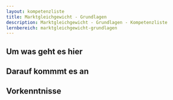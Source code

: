 ```yaml
---
layout: kompetenzliste
title: Marktgleichgewicht - Grundlagen
description: Marktgleichgewicht - Grundlagen - Kompetenzliste
lernbereich: marktgleichgewicht-grundlagen
---
```


## Um was geht es hier

## Darauf kommmt es an

## Vorkenntnisse
